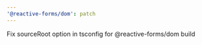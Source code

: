 ```yaml
---
'@reactive-forms/dom': patch
---
```


Fix sourceRoot option in tsconfig for @reactive-forms/dom build
